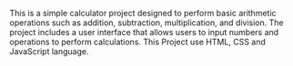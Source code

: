 This is a simple calculator project designed to perform basic arithmetic operations such as addition, subtraction, multiplication, and division. The project includes a user interface that allows users to input numbers and operations to perform calculations.
This Project use HTML, CSS and JavaScript language.
